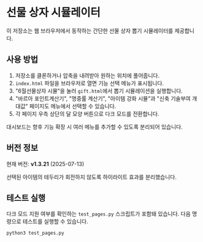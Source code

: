 # 선물 상자 시뮬레이터

이 저장소는 웹 브라우저에서 동작하는 간단한 선물 상자 뽑기 시뮬레이터를 제공합니다.

## 사용 방법

1. 저장소를 클론하거나 압축을 내려받아 원하는 위치에 풀어줍니다.
2. `index.html` 파일을 브라우저로 열면 기능 선택 메뉴가 표시됩니다.
3. "6월선물상자 시뮬"을 눌러 `gift.html`에서 뽑기 시뮬레이션을 실행합니다.
4. "바르아 포인트계산기", "명중률 계산기", "아이템 강화 시뮬"과 "신축 기술부여 개대값" 페이지도 메뉴에서 선택할 수 있습니다.
5. 각 페이지 우측 상단의 달 모양 버튼으로 다크 모드를 전환합니다.

대시보드는 향후 기능 확장 시 여러 메뉴를 추가할 수 있도록 분리되어 있습니다.

## 버전 정보

현재 버전: **v1.3.21** (2025-07-13)

선택된 아이템의 테두리가 회전하지 않도록 하이라이트 효과를 분리했습니다.

## 테스트 실행

다크 모드 지원 여부를 확인하는 `test_pages.py` 스크립트가 포함돼 있습니다.
다음 명령으로 테스트를 실행할 수 있습니다.

```bash
python3 test_pages.py
```
